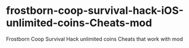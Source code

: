 # frostborn-coop-survival-hack-iOS-unlimited-coins-Cheats-mod
Frostborn Coop Survival Hack unlimited coins Cheats that work with mod
